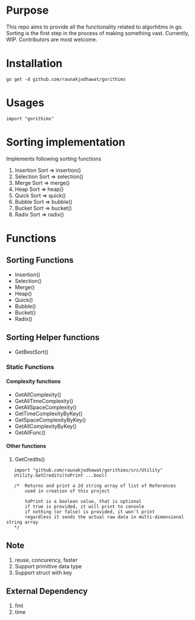 # Purpose
This repo aims to provide all the functionality related to algorhitms in go. Sorting is the first step in the process of making something vast. Currently, WIP. Contributors are most welcome.

# Installation
```
go get -d github.com/raunakjodhawat/gorithims
```

# Usages
```
import "gorithims"
```
   
# Sorting implementation
Implements following sorting functions
1. Insertion Sort => insertion()
2. Selection Sort => selection()
3. Merge Sort => merge()
4. Heap Sort => heap()
5. Quick Sort => quick()
6. Bubble Sort => bubble()
7. Bucket Sort => bucket()
8. Radix Sort => radix()

# Functions
## Sorting Functions
- Insertion()
- Selection()
- Merge()
- Heap()
- Quick()
- Bubble()
- Bucket()
- Radix()

## Sorting Helper functions
- GetBestSort()

### Static Functions
#### Complexity functions
- GetAllComplexity()
- GetAllTimeComplexity()
- GetAllSpaceComplexity()
- GetTimeComplexityByKey()
- GetSpaceComplexityByKey()
- GetAllComplexityByKey()
- GetAllFunc()
#### Other functions
1. GetCredits()
 ```
    import "github.com/raunakjodhawat/gorithims/src/Utility"
    Utility.GetCredits(toPrint ...bool)
    
    /*  Returns and print a 2d string array of list of References
        used in creation of this project

        toPrint is a boolean value, that is optional
        if true is provided, it will print to console
        if nothing (or false) is provided, it won't print
        regardless it sends the actual raw data in multi-dimensional string array
    */
  ```

## Note
1. reuse, concurency, faster
2. Support primitive data type
3. Support struct with key

## External Dependency
1. fmt
2. time